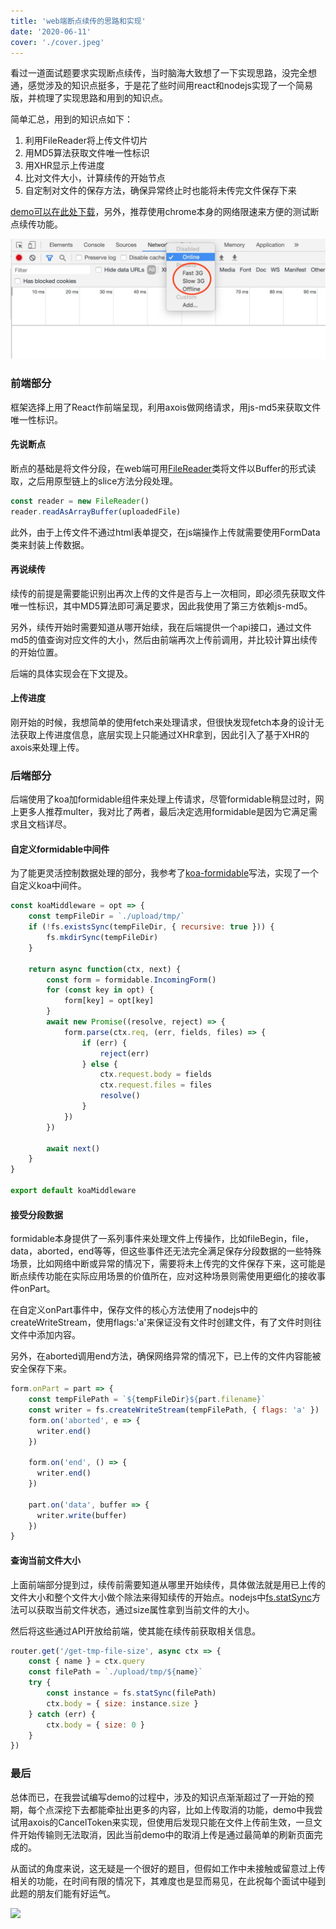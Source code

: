 ```yaml
--- 
title: 'web端断点续传的思路和实现' 
date: '2020-06-11'
cover: './cover.jpeg'
--- 
```


<!-- ---
title: ''
--- -->

看过一道面试题要求实现断点续传，当时脑海大致想了一下实现思路，没完全想通，感觉涉及的知识点挺多，于是花了些时间用react和nodejs实现了一个简易版，并梳理了实现思路和用到的知识点。

简单汇总，用到的知识点如下：
1. 利用FileReader将上传文件切片
2. 用MD5算法获取文件唯一性标识
3. 用XHR显示上传进度
4. 比对文件大小，计算续传的开始节点
5. 自定制对文件的保存方法，确保异常终止时也能将未传完文件保存下来

[demo可以在此处下载](https://github.com/twomeetings/resumable-upload-demo)，另外，推荐使用chrome本身的网络限速来方便的测试断点续传功能。

![chrome网络限速](./resumable-upload-1.jpeg)

### 前端部分
框架选择上用了React作前端呈现，利用axois做网络请求，用js-md5来获取文件唯一性标识。

#### 先说断点
断点的基础是将文件分段，在web端可用[FileReader](https://developer.mozilla.org/zh-CN/docs/Web/API/FileReader)类将文件以Buffer的形式读取，之后用原型链上的slice方法分段处理。

``` javascript
const reader = new FileReader()
reader.readAsArrayBuffer(uploadedFile)
```

此外，由于上传文件不通过html表单提交，在js端操作上传就需要使用FormData类来封装上传数据。

#### 再说续传
续传的前提是需要能识别出再次上传的文件是否与上一次相同，即必须先获取文件唯一性标识，其中MD5算法即可满足要求，因此我使用了第三方依赖js-md5。

另外，续传开始时需要知道从哪开始续，我在后端提供一个api接口，通过文件md5的值查询对应文件的大小，然后由前端再次上传前调用，并比较计算出续传的开始位置。

后端的具体实现会在下文提及。

#### 上传进度
刚开始的时候，我想简单的使用fetch来处理请求，但很快发现fetch本身的设计无法获取上传进度信息，底层实现上只能通过XHR拿到，因此引入了基于XHR的axois来处理上传。


### 后端部分
后端使用了koa加formidable组件来处理上传请求，尽管formidable稍显过时，网上更多人推荐multer，我对比了两者，最后决定选用formidable是因为它满足需求且文档详尽。

#### 自定义formidable中间件
为了能更灵活控制数据处理的部分，我参考了[koa-formidable](https://github.com/rkusa/koa-formidable/blob/master/index.js)写法，实现了一个自定义koa中间件。

``` javascript
const koaMiddleware = opt => {
	const tempFileDir = `./upload/tmp/`
	if (!fs.existsSync(tempFileDir, { recursive: true })) {
		fs.mkdirSync(tempFileDir)
	}

	return async function(ctx, next) {
		const form = formidable.IncomingForm()
		for (const key in opt) {
			form[key] = opt[key]
		}
		await new Promise((resolve, reject) => {
			form.parse(ctx.req, (err, fields, files) => {
				if (err) {
					reject(err)
				} else {
					ctx.request.body = fields
					ctx.request.files = files
					resolve()
				}
			})
		})

		await next()
	}
}

export default koaMiddleware
```

#### 接受分段数据
formidable本身提供了一系列事件来处理文件上传操作，比如fileBegin，file，data，aborted，end等等，但这些事件还无法完全满足保存分段数据的一些特殊场景，比如网络中断或异常的情况下，需要将未上传完的文件保存下来，这可能是断点续传功能在实际应用场景的价值所在，应对这种场景则需使用更细化的接收事件onPart。

在自定义onPart事件中，保存文件的核心方法使用了nodejs中的createWriteStream，使用flags:'a'来保证没有文件时创建文件，有了文件时则往文件中添加内容。

另外，在aborted调用end方法，确保网络异常的情况下，已上传的文件内容能被安全保存下来。

``` javascript
form.onPart = part => {
	const tempFilePath = `${tempFileDir}${part.filename}`
	const writer = fs.createWriteStream(tempFilePath, { flags: 'a' })
	form.on('aborted', e => {
	  writer.end()
	})

	form.on('end', () => {
	  writer.end()
	})

	part.on('data', buffer => {
	  writer.write(buffer)
	})
}
```


#### 查询当前文件大小
上面前端部分提到过，续传前需要知道从哪里开始续传，具体做法就是用已上传的文件大小和整个文件大小做个除法来得知续传的开始点。nodejs中[fs.statSync](https://nodejs.org/dist/latest-v12.x/docs/api/fs.html#fs_fs_stat_path_options_callback)方法可以获取当前文件状态，通过size属性拿到当前文件的大小。

然后将这些通过API开放给前端，使其能在续传前获取相关信息。
``` javascript
router.get('/get-tmp-file-size', async ctx => {
	const { name } = ctx.query
	const filePath = `./upload/tmp/${name}`
	try {
		const instance = fs.statSync(filePath)
		ctx.body = { size: instance.size }
	} catch (err) {
		ctx.body = { size: 0 }
	}
})
```

### 最后

总体而已，在我尝试编写demo的过程中，涉及的知识点渐渐超过了一开始的预期，每个点深挖下去都能牵扯出更多的内容，比如上传取消的功能，demo中我尝试用axois的CancelToken来实现，但使用后发现只能在文件上传前生效，一旦文件开始传输则无法取消，因此当前demo中的取消上传是通过最简单的刷新页面完成的。

从面试的角度来说，这无疑是一个很好的题目，但假如工作中未接触或留意过上传相关的功能，在时间有限的情况下，其难度也是显而易见，在此祝每个面试中碰到此题的朋友们能有好运气。



![](https://user-gold-cdn.xitu.io/2020/7/1/17308d9b3a7761ec?w=1702&h=806&f=png&s=162909)